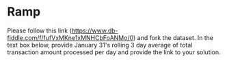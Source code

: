# Ramp
Please follow this link (https://www.db-fiddle.com/f/fufVxMKne1xMNHCbFoANMo/0) and fork the dataset. In the text box below, provide January 31's rolling 3 day average of total transaction amount processed per day and provide the link to your solution.
